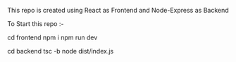 This repo is created using React as Frontend and Node-Express as Backend

To Start this repo :-

cd frontend
npm i
npm run dev

cd backend
tsc -b
node dist/index.js
